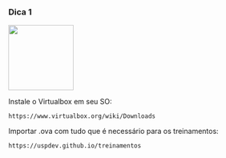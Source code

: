 ### Dica 1
<img src="./images/virtualbox.png" height="130px">

Instale o Virtualbox em seu SO:
    
    https://www.virtualbox.org/wiki/Downloads

Importar .ova com tudo que é necessário para os treinamentos:

    https://uspdev.github.io/treinamentos
